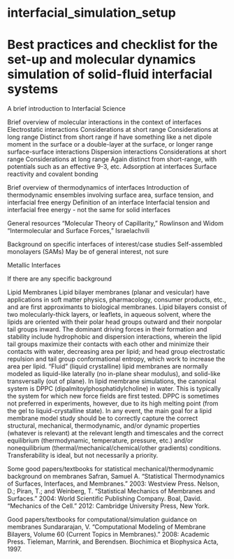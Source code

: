 # interfacial_simulation_setup
# Best practices and checklist for the set-up and molecular dynamics simulation of solid-fluid interfacial systems

A brief introduction to Interfacial Science

Brief overview of molecular interactions in the context of interfaces
Electrostatic interactions
Considerations at short range
Considerations at long range
Distinct from short range if have something like a net dipole moment in the surface or a double-layer at the surface, or longer range surface-surface interactions
Dispersion interactions
Considerations at short range
Considerations at long range 
Again distinct from short-range, with potentials such as an effective 9-3, etc.
Adsorption at interfaces
Surface reactivity and covalent bonding



Brief overview of thermodynamics of interfaces
Introduction of thermodynamic ensembles involving surface area, surface tension, and interfacial free energy
Definition of an interface 
Interfacial tension and interfacial free energy - not the same for solid interfaces

General resources
“Molecular Theory of Capillarity,” Rowlinson and Widom
“Intermolecular and Surface Forces,” Israelachvili

Background on specific interfaces of interest/case studies
Self-assembled monolayers (SAMs)
May be of general interest, not sure

Metallic Interfaces

If there are any specific background 

Lipid Membranes
Lipid bilayer membranes (planar and vesicular) have applications in soft matter physics, pharmacology, consumer products, etc., and are first approximants to biological membranes. Lipid bilayers consist of two molecularly-thick layers, or leaflets, in aqueous solvent, where the lipids are oriented with their polar head groups outward and their nonpolar tail groups inward. The dominant driving forces in their formation and stability include hydrophobic and dispersion interactions, wherein the lipid tail groups maximize their contacts with each other and minimize their contacts with water, decreasing area per lipid; and head group electrostatic repulsion and tail group conformational entropy, which work to increase the area per lipid. “Fluid” (liquid crystalline) lipid membranes are normally modeled as liquid-like laterally (no in-plane shear modulus), and solid-like transversally (out of plane). In lipid membrane simulations, the canonical system is DPPC (dipalmitoylphosphatidylcholine) in water. This is typically the system for which new force fields are first tested. DPPC is sometimes not preferred in experiments, however, due to its high melting point (from the gel to liquid-crystalline state). In any event, the main goal for a lipid membrane model study should be to correctly capture the correct structural, mechanical, thermodynamic, and/or dynamic properties (whatever is relevant) at the relevant length and timescales and the correct equilibrium (thermodynamic, temperature, pressure, etc.) and/or nonequilibrium (thermal/mechanical/chemical/other gradients) conditions. Transferability is ideal, but not necessarily a priority.

Some good papers/textbooks for statistical mechanical/thermodynamic background on membranes
Safran, Samuel A. “Statistical Thermodynamics of Surfaces, Interfaces, and Membranes.” 2003: Westview Press.
Nelson, D.; Piran, T.; and Weinberg, T. “Statistical Mechanics of Membranes and Surfaces.” 2004: World Scientific Publishing Company.
Boal, David. “Mechanics of the Cell.” 2012: Cambridge University Press, New York.
 
Good papers/textbooks for computational/simulation guidance on membranes
Sundararajan, V. “Computational Modeling of Membrane Bilayers, Volume 60 (Current Topics in Membranes).” 2008: Academic Press.
Tieleman, Marrink, and Berendsen. Biochimica et Biophysica Acta, 1997.
